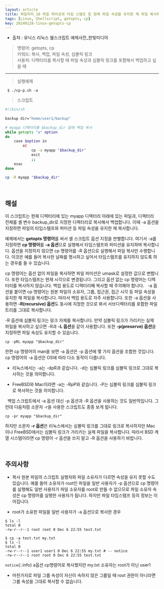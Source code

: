 ```yaml
---
layout: article
title: 파일처리_18 파일 퍼미션과 타임 스탬프 등 원래 파일 속성을 유지한 채 파일 복사하기
tags: [Linux, Shellscript, getopts, cp]
key: 20240128-linux-getopts-cp
---
```


- 출처 : 유닉스 리눅스 쉘스크립트 예제사전_한빛미디어

> 명령어: getopts, cp  
> 키워드: 복사, 백업, 파일 속성, 심볼릭 링크   
> 사용처: 디렉터리를 복사할 때 파일 속성과 심볼릭 링크를 포함해서 백업하고 싶을 때
 

--- 

> 실행예제

```
 $ ./cp-p.sh -a
```

> 스크립트

```bash
#!/bin/sh
 
backup dir="home/user1/backup"
 
# myapp 디렉터리를 $backup_dir 밑에 백업 복사
while getopts "a" option
do
    case $option in
        a)
            cp -a myapp "$backup_dir"
            exit
            ;;
    esac
done
 
cp -R myapp "$backup_dir"
```

&nbsp;
&nbsp;

## **해설**

이 스크립트는 현재 디렉터리에 있는 myapp 디렉터리 아래에 있는 파일과, 디렉터리 전체를 셸 변수 backup_dir로 지정한 디렉터리로 복사해서 백업합니다. 이때 -a 옵션을 지정하면 파일의 타임스탬프와 퍼미션 등 파일 속성을 유지한 채 복사합니다.

예제에서는 **getopts 명령어**를 써서 셸 스크립트 옵션 지정을 판별합니다. 여기서 -a를 지정하면 **cp 명령어**를 **-a 옵션**으로 실행해서 타임스탬프와 퍼미션을 유지하며 복사합니다. 옵션을 지정하지 않으면 cp 명령어를 -R 옵션으로 실행해서 파일 복사만 수행합니다. 이것은 예를 들어 복사한 날짜를 명시하고 싶어서 타임스탬프를 유지하지 않도록 하는 경우를 들 수 있습니다.

cp 명령어는 옵션 없이 파일을 복사하면 파일 퍼미션은 umask로 설정한 값으로 변합니다. 또한 타임스탬프는 현재 시각으로 변경됩니다. 그리고 옵션 없는 cp 명령어는 디렉터리를 복사하지 않습니다. 백업 용도로 디렉터리째 복사할 때 주의해야 합니다.
 
-a 옵션을 붙이면 cp 명령어는 원본 파일의 소유자, 그룹, 접근권, 접근 시각 등 파일 속성을 유지한 채 파일을 복사합니다. 따라서 백업 용도로 자주 사용합니다. 또한 -a 옵션을 사용하면 **-R(recursive) 옵션**도 동시에 지정한 것으로 봐서 서브디렉터리를 포함한 파일 트리를 그대로 복사합니다.

-R 옵션에 심볼릭 링크는 링크 자체를 복사합니다. 만약 심볼릭 링크가 가리키는 실제 파일을 복사하고 싶으면 -R과 **-L 옵션**을 같이 사용합니다. 또한 **-p(preserve) 옵션**을 지정하면 파일 속성도 유지할 수 있습니다.

```
cp -pRL myapp "$backup_dir"
```

한편 cp 명령어의 man을 보면 -a 옵션은 -p 옵션에 몇 가지 옵션을 조합한 것입니다. 
cp 명령어의 -a 옵션은 OS에 따라 다소 동작이 다릅니다.

- 리눅스에서는 -a는 -dpR과 같습니다. -d는 심볼릭 링크를 심볼릭 링크로 그대로 복사하는 것을 의미합니다.

- FreeBSD와 Mac이라면 -a는 -RpP와 같습니다. -P는 심볼릭 링크를 심볼릭 링크로 복사하는 것을 의미합니다.

 
백업 스크립트에서 -a 옵션 대신 -p 옵션과 -R 옵션을 사용하는 것도 일반적입니다. 그런데 다음처럼 소문자 -r을 사용한 스크립트도 종종 보게 됩니다.

```
cp -pr myapp "$backup_dir"
```

하지만 소문자 **-r 옵션**은 리눅스에서는 심볼릭 링크를 그대로 링크로 복사하지만 Mac이나 FreeBSD에서는 심볼릭 링크가 가리키는 실제 파일을 복사합니다. 따라서 BSD 계열 시스템이라면 cp 명령어 -r 옵션을 쓰지 말고 -R 옵션을 사용하기 바랍니다.

&nbsp;
&nbsp;

## **주의사항**

- 복사 원본 파일의 스크립트 실행자와 파일 소유자가 다르면 속성을 유지 못할 수도 있습니다. 예를 들어 소유자가 root인 파일을 일반 사용자가 -p 옵션으로 cp 명령어를 실행해도 일반 사용자가 파일 소유자를 root로 만들 수 없으므로 파일 소유자 속성은 cp 명령어를 실행한 사용자가 됩니다. 하지만 파일 타임스탬프 등의 정보는 이어집니다.

- root가 소유한 파일을 일반 사용자가 -a 옵션으로 복사한 경우

```
$ ls -l
total 0
-rw-r--r--1 root root 0 Dec 6 22:55 test.txt

$ cp -a test.txt my.txt
$ ls -l
total 0
-rw-r--r--1 user1 user1 0 Dec 6 22:55 my.txt # -- notice
-rw-r--r--1 root root 0 Dec 6 22:55 test.txt
```

`notice`{:.info} a옵션 cp명령어로 복사했지만 my.txt 소유자는 root가 아닌 user1

- 마찬가지로 파일 그룹 속성이 자신이 속하지 않은 그룹일 때 root 권한이 아니라면 그룹 속성을 그대로 복사할 수 없습니다.
